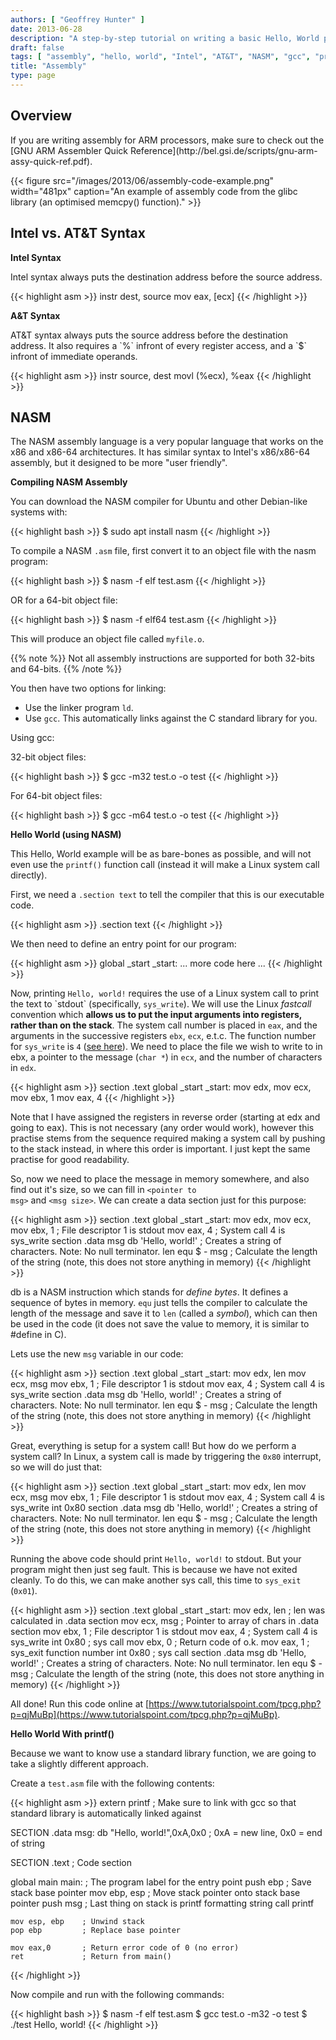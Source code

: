 ```yaml
---
authors: [ "Geoffrey Hunter" ]
date: 2013-06-28
description: "A step-by-step tutorial on writing a basic Hello, World program in assembly."
draft: false
tags: [ "assembly", "hello, world", "Intel", "AT&T", "NASM", "gcc", "printf" ]
title: "Assembly"
type: page
---
```


<h2>Overview</h2>

<p>If you are writing assembly for ARM processors, make sure to check out the [GNU ARM Assembler Quick Reference](http://bel.gsi.de/scripts/gnu-arm-assy-quick-ref.pdf).</p>

{{< figure src="/images/2013/06/assembly-code-example.png" width="481px" caption="An example of assembly code from the glibc library (an optimised memcpy() function)."  >}}

<h2>Intel vs. AT&T Syntax</h2>

<b>Intel Syntax</b>

<p>Intel syntax always puts the destination address before the source address.</p>

{{< highlight asm >}}
instr dest, source
mov eax, [ecx]
{{< /highlight >}}

<b>A&T Syntax</b>

<p>AT&T syntax always puts the source address before the destination address. It also requires a `%` infront of every register access, and a `$` infront of immediate operands.</p>

{{< highlight asm >}}
instr source, dest
movl (%ecx), %eax
{{< /highlight >}}

<h2>NASM</h2>

<p>The NASM assembly language is a very popular language that works on the x86 and x86-64 architectures. It has similar syntax to Intel's x86/x86-64 assembly, but it designed to be more "user friendly".</p>

<b>Compiling NASM Assembly</b>

<p>You can download the NASM compiler for Ubuntu and other Debian-like systems with:</p>

{{< highlight bash >}}
$ sudo apt install nasm
{{< /highlight >}}

<p>To compile a NASM <code>.asm</code> file, first convert it to an object file with the nasm program:</p>

{{< highlight bash >}}
$ nasm -f elf test.asm
{{< /highlight >}}

<p>OR for a 64-bit object file:</p>

{{< highlight bash >}}
$ nasm -f elf64 test.asm
{{< /highlight >}}


<p>This will produce an object file called <code>myfile.o</code>.

{{% note %}}
Not all assembly instructions are supported for both 32-bits and 64-bits.
{{% /note %}}

<p>You then have two options for linking:</p>

<ul>
<li>Use the linker program <code>ld</code>.</li>
<li>Use <code>gcc</code>. This automatically links against the C standard library for you.</li>
</ul>

<p>Using gcc:</p>

<p>32-bit object files:</p>

{{< highlight bash >}}
$ gcc -m32 test.o -o test
{{< /highlight >}}

For 64-bit object files:

{{< highlight bash >}}
$ gcc -m64 test.o -o test
{{< /highlight >}}

<b>Hello World (using NASM)</b>

<p>This Hello, World example will be as bare-bones as possible, and will not even use the <code>printf()</code> function call (instead it will make a Linux system call directly).</p>

<p>First, we need a <code>.section text</code> to tell the compiler that this is our executable code.</p>

{{< highlight asm >}}
.section text
{{< /highlight >}}

<p>We then need to define an entry point for our program:</p>

{{< highlight asm >}}
    global _start
_start:
    ... more code here ...
{{< /highlight >}}

<p>Now, printing <code>Hello, world!</code> requires the use of a Linux system call to print the text to `stdout` (specifically, <code>sys_write</code>). We will use the Linux <i>fastcall</i> convention which <b>allows us to put the input arguments into registers, rather than on the stack</b>. The system call number is placed in <code>eax</code>, and the arguments in the successive registers <code>ebx</code>, <code>ecx</code>, e.t.c. The function number for <code>sys_write</code> is <code>4</code> (<a href="https://syscalls.kernelgrok.com/">see here</a>). We need to place the file we wish to write to in ebx, a pointer to the message (<code>char *</code>) in <code>ecx</code>, and the number of characters in <code>edx</code>.</p>

{{< highlight asm >}}
section .text
    global _start
_start:
    mov edx, <msg size>
    mov ecx, <pointer to msg>
    mov ebx, 1
    mov eax, 4
{{< /highlight >}}

Note that I have assigned the registers in reverse order (starting at edx and going to eax). This is not necessary (any order would work), however this practise stems from the sequence required making a system call by pushing to the stack instead, in where this order is important. I just kept the same practise for good readability.

So, now we need to place the message in memory somewhere, and also find out it's size, so we can fill in <code>&lt;pointer to msg&gt;</code> and <code>&lt;msg size&gt;</code>. We can create a data section just for this purpose:

{{< highlight asm >}}
section .text
    global _start
_start:
    mov edx, <msg size>
    mov ecx, <pointer to msg>
    mov ebx, 1  ; File descriptor 1 is stdout
    mov eax, 4  ; System call 4 is sys_write
section .data
    msg db 'Hello, world!' ; Creates a string of characters. Note: No null terminator.
    len equ $ - msg        ; Calculate the length of the string (note, this does not store anything in memory)
{{< /highlight >}}

db is a NASM instruction which stands for <i>define bytes</i>. It defines a sequence of bytes in memory. <code>equ</code> just tells the compiler to calculate the length of the message and save it to <code>len</code> (called a <i>symbol</i>), which can then be used in the code (it does not save the value to memory, it is similar to #define in C).

Lets use the new <code>msg</code> variable in our code:

{{< highlight asm >}}
section .text
    global _start
_start:
    mov edx, len
    mov ecx, msg
    mov ebx, 1  ; File descriptor 1 is stdout
    mov eax, 4  ; System call 4 is sys_write
section .data
    msg db 'Hello, world!' ; Creates a string of characters. Note: No null terminator.
    len equ $ - msg        ; Calculate the length of the string (note, this does not store anything in memory)
{{< /highlight >}}

Great, everything is setup for a system call! But how do we perform a system call? In Linux, a system call is made by triggering the <code>0x80</code> interrupt, so we will do just that:

{{< highlight asm >}}
section .text
    global _start
_start:
    mov edx, len
    mov ecx, msg
    mov ebx, 1  ; File descriptor 1 is stdout
    mov eax, 4  ; System call 4 is sys_write
    int 0x80
section .data
    msg db 'Hello, world!' ; Creates a string of characters. Note: No null terminator.
    len equ $ - msg        ; Calculate the length of the string (note, this does not store anything in memory)
{{< /highlight >}}

Running the above code should print <code>Hello, world!</code> to stdout. But your program might then just seg fault. This is because we have not exited cleanly. To do this, we can make another sys call, this time to <code>sys_exit</code> (<code>0x01</code>).

{{< highlight asm >}}
section .text
    global _start
_start:
    mov edx, len ; len was calculated in .data section
    mov ecx, msg ; Pointer to array of chars in .data section
    mov ebx, 1   ; File descriptor 1 is stdout
    mov eax, 4   ; System call 4 is sys_write
    int 0x80     ; sys call
    mov ebx, 0   ; Return code of o.k.
    mov eax, 1   ; sys_exit function number
    int 0x80     ; sys call
section .data
    msg db 'Hello, world!' ; Creates a string of characters. Note: No null terminator.
    len equ $ - msg        ; Calculate the length of the string (note, this does not store anything in memory)
{{< /highlight >}}

All done! Run this code online at [https://www.tutorialspoint.com/tpcg.php?p=qjMuBp](https://www.tutorialspoint.com/tpcg.php?p=qjMuBp).

<b>Hello World With printf()</b>

Because we want to know use a standard library function, we are going to take a slightly different approach.

Create a <code>test.asm</code> file with the following contents:

{{< highlight asm >}}
extern printf   ; Make sure to link with gcc so that standard library is automatically linked against

SECTION .data
msg: db "Hello, world!",0xA,0x0     ; 0xA = new line, 0x0 = end of string

SECTION .text                       ; Code section

global main
main:               ; The program label for the entry point
    push ebp        ; Save stack base pointer
    mov ebp, esp    ; Move stack pointer onto stack base pointer
    push msg        ; Last thing on stack is printf formatting string
    call printf

    mov esp, ebp    ; Unwind stack
    pop ebp         ; Replace base pointer

    mov eax,0       ; Return error code of 0 (no error)
    ret             ; Return from main()
{{< /highlight >}}

Now compile and run with the following commands:

{{< highlight bash >}}
$ nasm -f elf test.asm
$ gcc test.o -m32 -o test
$ ./test
Hello, world!
{{< /highlight >}}
